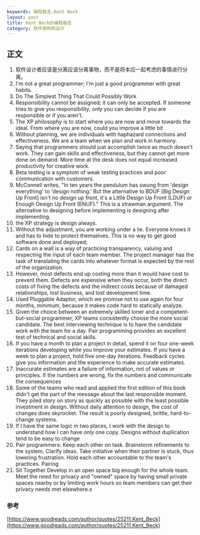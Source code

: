 ```yaml
---
keywords: 编程格言,Kent Beck
layout: post
title: Kent Beck的编程格言
category: 软件架构和设计
---
```



## 正文
1. 软件设计者应该是分离应该分离事物，而不是将本应一起考虑的事情进行分离。
1. I'm not a great programmer; I'm just a good programmer with great habits.
2. Do The Simplest Thing That Could Possibly Work
3. Responsibility cannot be assigned; it can only be accepted. If someone tries to give you responsibility, only you can decide if you are responsible or if you aren't. 
4. The XP philosophy is to start where you are now and move towards the ideal. From where you are now, could you improve a little bit
5. Without planning, we are individuals with haphazard connections and effectiveness. We are a team when we plan and work in harmony.
6. Saying that programmers should just accomplish twice as much doesn't work. They can gain skills and effectiveness, but they cannot get more done on demand. More time at the desk does not equal increased productivity for creative work.
7. Beta testing is a symptom of weak testing practices and poor communication with customers.
8. McConnell writes, "In ten years the pendulum has swung from 'design everything' to 'design nothing.' But the alternative to BDUF [Big Design Up Front] isn't no design up front, it's a Little Design Up Front (LDUF) or Enough Design Up Front (ENUF)." This is a strawman argument. The alternative to designing before implementing is designing after implementing.
9. the XP strategy is design always.
10. Without the adjustment, you are working under a lie. Everyone knows it and has to hide to protect themselves. This is no way to get good software done and deployed;
11. Cards on a wall is a way of practicing transparency, valuing and respecting the input of each team member. The project manager has the task of translating the cards into whatever format is expected by the rest of the organization.
12. However, most defects end up costing more than it would have cost to prevent them. Defects are expensive when they occur, both the direct costs of fixing the defects and the indirect costs because of damaged relationships, lost business, and lost development time.
13. Used Pluggable Adaptor, which we promise not to use again for four months, minimum, because it makes code hard to statically analyze.
14. Given the choice between an extremely skilled loner and a competent-but-social programmer, XP teams consistently choose the more social candidate. The best interviewing technique is to have the candidate work with the team for a day. Pair programming provides an excellent test of technical and social skills.
15. If you have a month to plan a project in detail, spend it on four one-week iterations developing while you improve your estimates. If you have a week to plan a project, hold five one-day iterations. Feedback cycles give you information and the experience to make accurate estimates.
16. Inaccurate estimates are a failure of information, not of values or principles. If the numbers are wrong, fix the numbers and communicate the consequences
17. Some of the teams who read and applied the first edition of this book didn't get the part of the message about the last responsible moment. They piled story on story as quickly as possible with the least possible investment in design. Without daily attention to design, the cost of changes does skyrocket. The result is poorly designed, brittle, hard-to-change systems.
18. If I have the same logic in two places, I work with the design to understand how I can have only one copy. Designs without duplication tend to be easy to change
19. Pair programmers: Keep each other on task. Brainstorm refinements to the system. Clarify ideas. Take initiative when their partner is stuck, thus lowering frustration. Hold each other accountable to the team's practices. Pairing
20. Sit Together Develop in an open space big enough for the whole team. Meet the need for privacy and "owned" space by having small private spaces nearby or by limiting work hours so team members can get their privacy needs met elsewhere.s


### 参考
[https://www.goodreads.com/author/quotes/25211.Kent_Beck](https://www.goodreads.com/author/quotes/25211.Kent_Beck)
